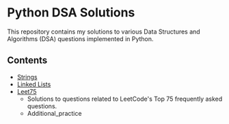 # Python DSA Solutions

This repository contains my solutions to various Data Structures and Algorithms (DSA) questions implemented in Python.

## Contents

- [Strings](src/Strings)
- [Linked Lists](src/LinkedList)
- [Leet75](src/Leet75)
  - Solutions to questions related to LeetCode's Top 75 frequently asked questions.
  - Additional_practice
